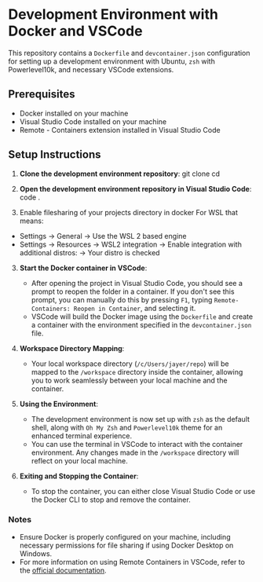 # Development Environment with Docker and VSCode

This repository contains a `Dockerfile` and `devcontainer.json` configuration for setting up a development environment with Ubuntu, `zsh` with Powerlevel10k, and necessary VSCode extensions.

## Prerequisites

- Docker installed on your machine
- Visual Studio Code installed on your machine
- Remote - Containers extension installed in Visual Studio Code

## Setup Instructions

1. **Clone the development environment repository**:
   git clone <dev-environment-repo-url>
   cd <dev-environment-repo-directory>

2. **Open the development environment repository in Visual Studio Code**:
   code .

3. Enable filesharing of your projects directory in docker
For WSL that means:
- Settings -> General -> Use the WSL 2 based engine
- Settings -> Resources -> WSL2 integration -> Enable integration with additional distros: -> Your distro is checked

3. **Start the Docker container in VSCode**:
   - After opening the project in Visual Studio Code, you should see a prompt to reopen the folder in a container. If you don't see this prompt, you can manually do this by pressing `F1`, typing `Remote-Containers: Reopen in Container`, and selecting it.
   - VSCode will build the Docker image using the `Dockerfile` and create a container with the environment specified in the `devcontainer.json` file.

4. **Workspace Directory Mapping**:
   - Your local workspace directory (`/c/Users/jayer/repo`) will be mapped to the `/workspace` directory inside the container, allowing you to work seamlessly between your local machine and the container.

5. **Using the Environment**:
   - The development environment is now set up with `zsh` as the default shell, along with `Oh My Zsh` and `Powerlevel10k` theme for an enhanced terminal experience.
   - You can use the terminal in VSCode to interact with the container environment. Any changes made in the `/workspace` directory will reflect on your local machine.

6. **Exiting and Stopping the Container**:
   - To stop the container, you can either close Visual Studio Code or use the Docker CLI to stop and remove the container.

### Notes

- Ensure Docker is properly configured on your machine, including necessary permissions for file sharing if using Docker Desktop on Windows.
- For more information on using Remote Containers in VSCode, refer to the [official documentation](https://code.visualstudio.com/docs/remote/containers).
